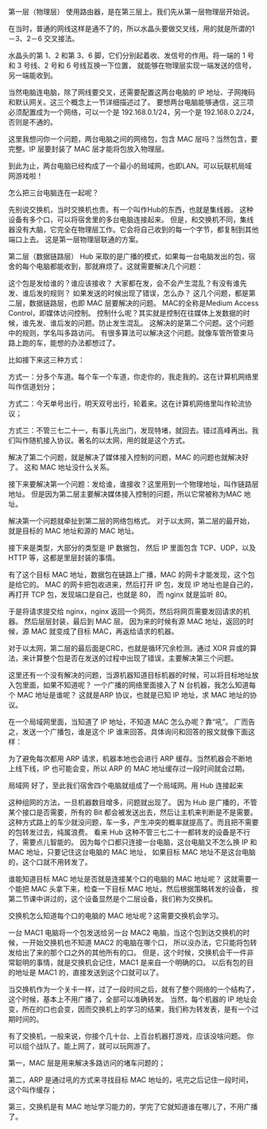 第一层（物理层）
使用路由器，是在第三层上。我们先从第一层物理层开始说。

在当时，普通的网线这样是通不了的，所以水晶头要做交叉线，用的就是所谓的1－3、2－6 交叉接法。

水晶头的第 1、2 和第 3、6 脚，它们分别起着收、发信号的作用。将一端的 1 号和 3 号线、2 号和 6 号线互换一下位置，
就能够在物理层实现一端发送的信号，另一端能收到。

当然电脑连电脑，除了网线要交叉，还需要配置这两台电脑的 IP 地址、子网掩码和默认网关。这三个概念上一节详细描述过了。
要想两台电脑能够通信，这三项必须配置成为一个网络，可以一个是 192.168.0.1/24，另一个是 192.168.0.2/24，否则是不通的。

这里我想问你一个问题，两台电脑之间的网络包，包含 MAC 层吗？当然包含，要完整。IP 层要封装了 MAC 层才能将包放入物理层。

到此为止，两台电脑已经构成了一个最小的局域网，也即LAN。可以玩联机局域网游戏啦！

怎么把三台电脑连在一起呢？

先别说交换机，当时交换机也贵。有一个叫作Hub的东西，也就是集线器。
这种设备有多个口，可以将宿舍里的多台电脑连接起来。
但是，和交换机不同，集线器没有大脑，它完全在物理层工作。它会将自己收到的每一个字节，都复制到其他端口上去。
这是第一层物理层联通的方案。

第二层（数据链路层）
Hub 采取的是广播的模式，如果每一台电脑发出的包，宿舍的每个电脑都能收到，那就麻烦了。这就需要解决几个问题：

这个包是发给谁的？谁应该接收？
大家都在发，会不会产生混乱？有没有谁先发、谁后发的规则？
如果发送的时候出现了错误，怎么办？
这几个问题，都是第二层，数据链路层，也即 MAC 层要解决的问题。
MAC的全称是Medium Access Control，即媒体访问控制。
控制什么呢？其实就是控制在往媒体上发数据的时候，谁先发、谁后发的问题。防止发生混乱。
这解决的是第二个问题。这个问题中的规则，学名叫多路访问。
有很多算法可以解决这个问题。就像车管所管束马路上跑的车，能想的办法都想过了。

比如接下来这三种方式：

方式一：分多个车道。每个车一个车道，你走你的，我走我的。这在计算机网络里叫作信道划分；

方式二：今天单号出行，明天双号出行，轮着来。这在计算机网络里叫作轮流协议；

方式三：不管三七二十一，有事儿先出门，发现特堵，就回去。错过高峰再出。我们叫作随机接入协议。著名的以太网，用的就是这个方式。

解决了第二个问题，就是解决了媒体接入控制的问题，MAC 的问题也就解决好了。
这和 MAC 地址没什么关系。

接下来要解决第一个问题：发给谁，谁接收？这里用到一个物理地址，叫作链路层地址。
但是因为第二层主要解决媒体接入控制的问题，所以它常被称为MAC 地址。

解决第一个问题就牵扯到第二层的网络包格式。
对于以太网，第二层的最开始，就是目标的 MAC 地址和源的 MAC 地址。

接下来是类型，大部分的类型是 IP 数据包，
然后 IP 里面包含 TCP、UDP，以及 HTTP 等，这都是里层封装的事情。

有了这个目标 MAC 地址，数据包在链路上广播，MAC 的网卡才能发现，这个包是给它的。
MAC 的网卡把包收进来，然后打开 IP 包，发现 IP 地址也是自己的，再打开 TCP 包，发现端口是自己，也就是 80，
而 nginx 就是监听 80。

于是将请求提交给 nginx，nginx 返回一个网页。然后将网页需要发回请求的机器。
然后层层封装，最后到 MAC 层。
因为来的时候有源 MAC 地址，返回的时候，源 MAC 就变成了目标 MAC，再返给请求的机器。

对于以太网，第二层的最后面是CRC，也就是循环冗余检测。通过 XOR 异或的算法，来计算整个包是否在发送的过程中出现了错误，主要解决第三个问题。

这里还有一个没有解决的问题，当源机器知道目标机器的时候，可以将目标地址放入包里面，如果不知道呢？
一个广播的网络里面接入了 N 台机器，我怎么知道每个 MAC 地址是谁呢？
这就是ARP 协议，也就是已知 IP 地址，求 MAC 地址的协议。

在一个局域网里面，当知道了 IP 地址，不知道 MAC 怎么办呢？靠“吼”。
广而告之，发送一个广播包，谁是这个 IP 谁来回答。具体询问和回答的报文就像下面这样：

为了避免每次都用 ARP 请求，机器本地也会进行 ARP 缓存。当然机器会不断地上线下线，IP 也可能会变，所以 ARP 的 MAC 地址缓存过一段时间就会过期。

局域网
好了，至此我们宿舍四个电脑就组成了一个局域网。用 Hub 连接起来

这种组网的方法，一旦机器数目增多，问题就出现了。
因为 Hub 是广播的，不管某个接口是否需要，所有的 Bit 都会被发送出去，然后让主机来判断是不是需要。
这种方式路上的车少就没问题，车一多，产生冲突的概率就提高了。而且把不需要的包转发过去，纯属浪费。
看来 Hub 这种不管三七二十一都转发的设备是不行了，需要点儿智能的。
因为每个口都只连接一台电脑，这台电脑又不怎么换 IP 和 MAC 地址，只要记住这台电脑的 MAC 地址，
如果目标 MAC 地址不是这台电脑的，这个口就不用转发了。

谁能知道目标 MAC 地址是否就是连接某个口的电脑的 MAC 地址呢？
这就需要一个能把 MAC 头拿下来，检查一下目标 MAC 地址，然后根据策略转发的设备，
按第二节课中讲过的，这个设备显然是个二层设备，我们称为交换机。

交换机怎么知道每个口的电脑的 MAC 地址呢？这需要交换机会学习。

一台 MAC1 电脑将一个包发送给另一台 MAC2 电脑，当这个包到达交换机的时候，一开始交换机也不知道 MAC2 的电脑在哪个口，
所以没办法，它只能将包转发给出了来的那个口之外的其他所有的口。
但是，这个时候，交换机会干一件非常聪明的事情，就是交换机会记住，MAC1 是来自一个明确的口。
以后有包的目的地址是 MAC1 的，直接发送到这个口就可以了。

当交换机作为一个关卡一样，过了一段时间之后，就有了整个网络的一个结构了，这个时候，基本上不用广播了，全部可以准确转发。
当然，每个机器的 IP 地址会变，所在的口也会变，因而交换机上的学习的结果，我们称为转发表，是有一个过期时间的。

有了交换机，一般来说，你接个几十台、上百台机器打游戏，应该没啥问题。
你可以组个战队了。能上网了，就可以玩网游了。

第一，MAC 层是用来解决多路访问的堵车问题的；

第二，ARP 是通过吼的方式来寻找目标 MAC 地址的，吼完之后记住一段时间，这个叫作缓存；

第三，交换机是有 MAC 地址学习能力的，学完了它就知道谁在哪儿了，不用广播了。
